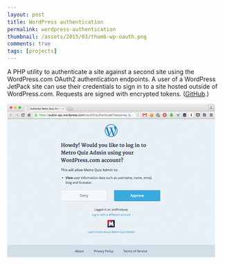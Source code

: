 ```yaml
---
layout: post
title: WordPress authentication
permalink: wordpress-authentication
thumbnail: /assets/2015/03/thumb-wp-oauth.png
comments: true
tags: [projects]
---
```


A PHP utility to authenticate a site against a second site using the WordPress.com OAuth2 authentication endpoints. A user of a WordPress JetPack site can use their credentials to sign in to a site hosted outside of WordPress.com. Requests are signed with encrypted tokens. ([GitHub](https://github.com/andfinally/wordpress-authentication).)

<img src="/assets/2015/03/wp-oauth-authentication.png" class="content-img">
